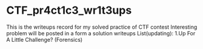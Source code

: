 # CTF_pr4ct1c3_wr1t3ups
This is the writeups record for my solved practice of CTF contest
Interesting problem will be posted in a form a solution writeups
List(updating):
1.Up For A Little Challenge? (Forensics)
